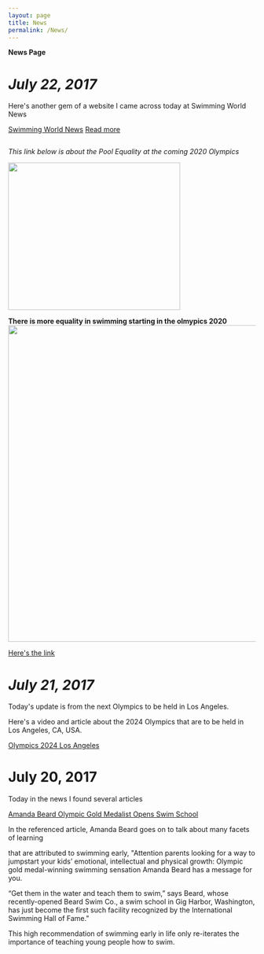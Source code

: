 ```yaml
---
layout: page
title: News
permalink: /News/
---
```


**News Page**

*July 22, 2017*
===================

Here's another gem of a website I came across today at Swimming World News

[Swimming World News](https://www.swimmingworldmagazine.com)
<a href="https://www.swimmingworldmagazine.com/news/a-coachs-profound-impact-foundations-of-success/" class="post-thumbnail-overlay"><span>Read more</span></a>

<img src="//swimmingworld.azureedge.net/news/wp-content/uploads/2017/02/generic-pool-1-e1486493310696-720x500.jpg" alt="" draggable="false">


*This link below is about the Pool Equality at the coming 2020 Olympics*


<img width="350" height="300" src="https://usatftw.files.wordpress.com/2017/06/katie_pool_right_84189254.jpg?w=1000&amp;h=600&amp;crop=1" class="article__image wp-post-image" alt="" srcset="https://usatftw.files.wordpress.com/2017/06/katie_pool_right_84189254.jpg?w=1000&amp;h=600&amp;crop=1 1000w, https://usatftw.files.wordpress.com/2017/06/katie_pool_right_84189254.jpg?w=2000&amp;h=1200&amp;crop=1 2000w, https://usatftw.files.wordpress.com/2017/06/katie_pool_right_84189254.jpg?w=640&amp;h=384&amp;crop=1 640w, https://usatftw.files.wordpress.com/2017/06/katie_pool_right_84189254.jpg?w=300&amp;h=180&amp;crop=1 300w, https://usatftw.files.wordpress.com/2017/06/katie_pool_right_84189254.jpg?w=768&amp;h=461&amp;crop=1 768w, https://usatftw.files.wordpress.com/2017/06/katie_pool_right_84189254.jpg?w=1024&amp;h=614&amp;crop=1 1024w" sizes="(max-width: 1000px) 100vw, 1000px" data-attachment-id="689527" data-permalink="http://ftw.usatoday.com/2017/06/2020-tokyo-olympics-swimming-program-equality-katie-ledecky-womens-1500-mens-800-meters-freestyle-international-olympic-committee-announcement/usp-olympics-swimming-evening-session-s-oly-bra-21" data-orig-file="https://usatftw.files.wordpress.com/2017/06/katie_pool_right_84189254.jpg" data-orig-size="3078,1998" data-comments-opened="0" data-image-meta="{&quot;aperture&quot;:&quot;5.6&quot;,&quot;credit&quot;:&quot;Rob Schumacher-USA TODAY Sports&quot;,&quot;camera&quot;:&quot;Canon EOS-1D X Mark II&quot;,&quot;caption&quot;:&quot;Aug 12, 2016; Rio de Janeiro, Brazil;  Katie Ledecky (USA) celebrates after winning the women's 800m freestyle final at Olympic Aquatics Stadium. Mandatory Credit: Rob Schumacher-USA TODAY Sports ORG XMIT: USATSI-GRP-786 ORIG FILE ID:  20160812_jel_usa_535.jpg&quot;,&quot;created_timestamp&quot;:&quot;0&quot;,&quot;copyright&quot;:&quot;USA TODAY Sports&quot;,&quot;focal_length&quot;:&quot;840&quot;,&quot;iso&quot;:&quot;5000&quot;,&quot;shutter_speed&quot;:&quot;0.000625&quot;,&quot;title&quot;:&quot;USP OLYMPICS: SWIMMING-EVENING SESSION S OLY BRA&quot;,&quot;orientation&quot;:&quot;1&quot;}" data-image-title="USP OLYMPICS: SWIMMING-EVENING SESSION S OLY BRA" data-image-description="" data-medium-file="https://usatftw.files.wordpress.com/2017/06/katie_pool_right_84189254.jpg?w=300" data-large-file="https://usatftw.files.wordpress.com/2017/06/katie_pool_right_84189254.jpg?w=1000">

**There is more equality in swimming starting in the olmypics 2020**
<img data-attachment-id="689531" data-permalink="http://ftw.usatoday.com/2017/06/2020-tokyo-olympics-swimming-program-equality-katie-ledecky-womens-1500-mens-800-meters-freestyle-international-olympic-committee-announcement/usp-olympics-swimming-mens-1500m-freestyle-heats-s-oly-gbr" data-orig-file="https://usatftw.files.wordpress.com/2017/06/usp_olympics__swimming-men_s_1500m_freestyle-heats_50509735.jpg?w=1000&amp;h=644" data-orig-size="3092,1992" data-comments-opened="0" data-image-meta="{&quot;aperture&quot;:&quot;4.5&quot;,&quot;credit&quot;:&quot;Rob Schumacher-USA TODAY Sports&quot;,&quot;camera&quot;:&quot;Canon EOS-1D X&quot;,&quot;caption&quot;:&quot;ORG XMIT: USPW-GRP-64 Aug 3, 2012; London, United Kingdom; Connor Jaeger (USA) in the men's 1500m freestyle heats during the London 2012 Olympic Games at Aquatics Centre. Mandatory Credit: Rob Schumacher-USA TODAY Sports ORIG FILE ID:  20120803_jel_usa_013.jpg&quot;,&quot;created_timestamp&quot;:&quot;1343991659&quot;,&quot;copyright&quot;:&quot;USA TODAY Sports&quot;,&quot;focal_length&quot;:&quot;600&quot;,&quot;iso&quot;:&quot;3200&quot;,&quot;shutter_speed&quot;:&quot;0.0005&quot;,&quot;title&quot;:&quot;USP OLYMPICS: SWIMMING-MEN'S 1500M FREESTYLE-HEATS S OLY GBR&quot;,&quot;orientation&quot;:&quot;1&quot;}" data-image-title="USP OLYMPICS: SWIMMING-MEN’S 1500M FREESTYLE-HEATS S OLY GBR" data-image-description="" data-medium-file="https://usatftw.files.wordpress.com/2017/06/usp_olympics__swimming-men_s_1500m_freestyle-heats_50509735.jpg?w=1000&amp;h=644?w=300" data-large-file="https://usatftw.files.wordpress.com/2017/06/usp_olympics__swimming-men_s_1500m_freestyle-heats_50509735.jpg?w=1000&amp;h=644?w=1000" class="size-full wp-image-689531" src="https://usatftw.files.wordpress.com/2017/06/usp_olympics__swimming-men_s_1500m_freestyle-heats_50509735.jpg?w=1000&amp;h=644" alt="" width="1000" height="644" srcset="https://usatftw.files.wordpress.com/2017/06/usp_olympics__swimming-men_s_1500m_freestyle-heats_50509735.jpg?w=1000&amp;h=644 1000w, https://usatftw.files.wordpress.com/2017/06/usp_olympics__swimming-men_s_1500m_freestyle-heats_50509735.jpg?w=2000&amp;h=1288 2000w, https://usatftw.files.wordpress.com/2017/06/usp_olympics__swimming-men_s_1500m_freestyle-heats_50509735.jpg?w=640&amp;h=412 640w, https://usatftw.files.wordpress.com/2017/06/usp_olympics__swimming-men_s_1500m_freestyle-heats_50509735.jpg?w=300&amp;h=193 300w, https://usatftw.files.wordpress.com/2017/06/usp_olympics__swimming-men_s_1500m_freestyle-heats_50509735.jpg?w=768&amp;h=495 768w, https://usatftw.files.wordpress.com/2017/06/usp_olympics__swimming-men_s_1500m_freestyle-heats_50509735.jpg?w=1024&amp;h=660 1024w" sizes="(max-width: 1000px) 100vw, 1000px">



[Here's the link](http://ftw.usatoday.com/2017/06/2020-tokyo-olympics-swimming-program-equality-katie-ledecky-womens-1500-mens-800-meters-freestyle-international-olympic-committee-announcement)


*July 21, 2017*
====================

Today's update is from the next Olympics to be held in Los Angeles.

Here's a video and article about the 2024 Olympics that are to be held in Los Angeles, CA, USA.

[Olympics 2024 Los Angeles](https://swimswam.com/uscs-dedeaux-field-to-host-olympic-swimming-per-la-2024-video/)







July 20, 2017
====================
Today in the news I found several articles

[Amanda Beard Olympic Gold Medalist Opens Swim School](http://people.com/sports/olympian-amanda-beard-encourages-swim-education/)

In the referenced article, Amanda Beard goes on to talk about many facets of learning

that are attributed to swimming early, "Attention parents looking for a way to jumpstart your kids’ emotional, intellectual and physical growth: Olympic gold medal-winning swimming sensation Amanda Beard has a message for you.

“Get them in the water and teach them to swim,” says Beard, whose recently-opened Beard Swim Co., a swim school in Gig Harbor, Washington, has just become the first such facility recognized by the International Swimming Hall of Fame."

This high recommendation of swimming early in life only re-iterates the importance of teaching young people
how to swim.

